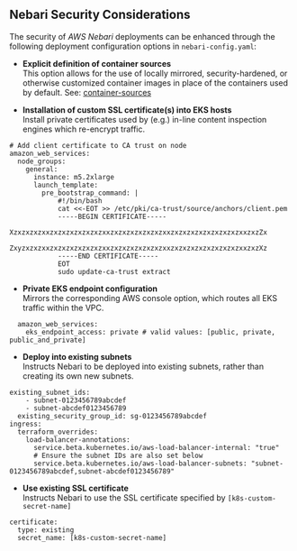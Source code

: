 ## Nebari Security Considerations

The security of _AWS Nebari_ deployments can be enhanced through the following deployment configuration options in `nebari-config.yaml`:

- **Explicit definition of container sources**  
  This option allows for the use of locally mirrored, security-hardened, or otherwise customized container images in place of the containers used by default.
  See: [container-sources](container-sources.md)

- **Installation of custom SSL certificate(s) into EKS hosts**  
  Install private certificates used by (e.g.) in-line content inspection engines which re-encrypt traffic.

```
# Add client certificate to CA trust on node
amazon_web_services:
  node_groups:
    general:
      instance: m5.2xlarge
      launch_template:
        pre_bootstrap_command: |
            #!/bin/bash
            cat <<-EOT >> /etc/pki/ca-trust/source/anchors/client.pem
            -----BEGIN CERTIFICATE-----
            XzxzxzxzxxzxzxzxzxzxzxzxxzxzxzxzxzxzxzxxzxzxzxzxzxzxzxzxzxxzxzZx
            ZxyzxzxzxxzxzxzxzxzxzxzxxzxzxzxzxzxzxzxxzxzxzxzxzxzxzxzxzxxzxzXz
            -----END CERTIFICATE-----
            EOT
            sudo update-ca-trust extract
```

- **Private EKS endpoint configuration**  
  Mirrors the corresponding AWS console option, which routes all EKS traffic within the VPC.

```
  amazon_web_services:
    eks_endpoint_access: private # valid values: [public, private, public_and_private]
```

- **Deploy into existing subnets**  
  Instructs Nebari to be deployed into existing subnets, rather than creating its own new subnets.

```
existing_subnet_ids:
    - subnet-0123456789abcdef
    - subnet-abcdef0123456789
  existing_security_group_id: sg-0123456789abcdef
ingress:
  terraform_overrides:
    load-balancer-annotations:
      service.beta.kubernetes.io/aws-load-balancer-internal: "true"
      # Ensure the subnet IDs are also set below
      service.beta.kubernetes.io/aws-load-balancer-subnets: "subnet-0123456789abcdef,subnet-abcdef0123456789"
```

- **Use existing SSL certificate**  
  Instructs Nebari to use the SSL certificate specified by `[k8s-custom-secret-name]`

```
certificate:
  type: existing
  secret_name: [k8s-custom-secret-name]
```
